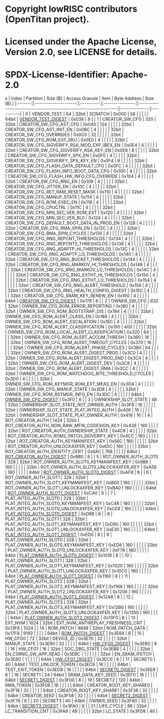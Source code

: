 # Copyright lowRISC contributors (OpenTitan project).
# Licensed under the Apache License, Version 2.0, see LICENSE for details.
# SPDX-License-Identifier: Apache-2.0

<!--
DO NOT EDIT THIS FILE DIRECTLY.
It has been generated with ./util/topgen.py -t hw/top_darjeeling/data/top_darjeeling.hjson
-->
s
|  Index  |       Partition       |  Size [B]  |  Access Granule  |                                Item                                 |  Byte Address  |  Size [B]  |
|:-------:|:---------------------:|:----------:|:----------------:|:-------------------------------------------------------------------:|:--------------:|:----------:|
|    0    |      VENDOR_TEST      |     64     |      32bit       |                               SCRATCH                               |     0x000      |     56     |
|         |                       |            |      64bit       |           [VENDOR_TEST_DIGEST](#Reg_vendor_test_digest_0)           |     0x038      |     8      |
|    1    |    CREATOR_SW_CFG     |    320     |      32bit       |                       CREATOR_SW_CFG_AST_CFG                        |     0x040      |    124     |
|         |                       |            |      32bit       |                     CREATOR_SW_CFG_AST_INIT_EN                      |     0x0BC      |     4      |
|         |                       |            |      32bit       |                      CREATOR_SW_CFG_OVERRIDES                       |     0x0C0      |     32     |
|         |                       |            |      32bit       |                     CREATOR_SW_CFG_ROM_EXT_SKU                      |     0x0E0      |     4      |
|         |                       |            |      32bit       |            CREATOR_SW_CFG_SIGVERIFY_RSA_MOD_EXP_IBEX_EN             |     0x0E4      |     4      |
|         |                       |            |      32bit       |                 CREATOR_SW_CFG_SIGVERIFY_RSA_KEY_EN                 |     0x0E8      |     8      |
|         |                       |            |      32bit       |                   CREATOR_SW_CFG_SIGVERIFY_SPX_EN                   |     0x0F0      |     4      |
|         |                       |            |      32bit       |                 CREATOR_SW_CFG_SIGVERIFY_SPX_KEY_EN                 |     0x0F4      |     8      |
|         |                       |            |      32bit       |                CREATOR_SW_CFG_FLASH_DATA_DEFAULT_CFG                |     0x0FC      |     4      |
|         |                       |            |      32bit       |               CREATOR_SW_CFG_FLASH_INFO_BOOT_DATA_CFG               |     0x100      |     4      |
|         |                       |            |      32bit       |              CREATOR_SW_CFG_FLASH_HW_INFO_CFG_OVERRIDE              |     0x104      |     4      |
|         |                       |            |      32bit       |                        CREATOR_SW_CFG_RNG_EN                        |     0x108      |     4      |
|         |                       |            |      32bit       |                      CREATOR_SW_CFG_JITTER_EN                       |     0x10C      |     4      |
|         |                       |            |      32bit       |                  CREATOR_SW_CFG_RET_RAM_RESET_MASK                  |     0x110      |     4      |
|         |                       |            |      32bit       |                     CREATOR_SW_CFG_MANUF_STATE                      |     0x114      |     4      |
|         |                       |            |      32bit       |                     CREATOR_SW_CFG_ROM_EXEC_EN                      |     0x118      |     4      |
|         |                       |            |      32bit       |                       CREATOR_SW_CFG_CPUCTRL                        |     0x11C      |     4      |
|         |                       |            |      32bit       |                 CREATOR_SW_CFG_MIN_SEC_VER_ROM_EXT                  |     0x120      |     4      |
|         |                       |            |      32bit       |                   CREATOR_SW_CFG_MIN_SEC_VER_BL0                    |     0x124      |     4      |
|         |                       |            |      32bit       |             CREATOR_SW_CFG_DEFAULT_BOOT_DATA_IN_PROD_EN             |     0x128      |     4      |
|         |                       |            |      32bit       |                     CREATOR_SW_CFG_RMA_SPIN_EN                      |     0x12C      |     4      |
|         |                       |            |      32bit       |                   CREATOR_SW_CFG_RMA_SPIN_CYCLES                    |     0x130      |     4      |
|         |                       |            |      32bit       |                CREATOR_SW_CFG_RNG_REPCNT_THRESHOLDS                 |     0x134      |     4      |
|         |                       |            |      32bit       |                CREATOR_SW_CFG_RNG_REPCNTS_THRESHOLDS                |     0x138      |     4      |
|         |                       |            |      32bit       |               CREATOR_SW_CFG_RNG_ADAPTP_HI_THRESHOLDS               |     0x13C      |     4      |
|         |                       |            |      32bit       |               CREATOR_SW_CFG_RNG_ADAPTP_LO_THRESHOLDS               |     0x140      |     4      |
|         |                       |            |      32bit       |                CREATOR_SW_CFG_RNG_BUCKET_THRESHOLDS                 |     0x144      |     4      |
|         |                       |            |      32bit       |               CREATOR_SW_CFG_RNG_MARKOV_HI_THRESHOLDS               |     0x148      |     4      |
|         |                       |            |      32bit       |               CREATOR_SW_CFG_RNG_MARKOV_LO_THRESHOLDS               |     0x14C      |     4      |
|         |                       |            |      32bit       |               CREATOR_SW_CFG_RNG_EXTHT_HI_THRESHOLDS                |     0x150      |     4      |
|         |                       |            |      32bit       |               CREATOR_SW_CFG_RNG_EXTHT_LO_THRESHOLDS                |     0x154      |     4      |
|         |                       |            |      32bit       |                 CREATOR_SW_CFG_RNG_ALERT_THRESHOLD                  |     0x158      |     4      |
|         |                       |            |      32bit       |               CREATOR_SW_CFG_RNG_HEALTH_CONFIG_DIGEST               |     0x15C      |     4      |
|         |                       |            |      32bit       |                  CREATOR_SW_CFG_SRAM_KEY_RENEW_EN                   |     0x160      |     4      |
|         |                       |            |      64bit       |        [CREATOR_SW_CFG_DIGEST](#Reg_creator_sw_cfg_digest_0)        |     0x178      |     8      |
|    2    |     OWNER_SW_CFG      |    632     |      32bit       |                  OWNER_SW_CFG_ROM_ERROR_REPORTING                   |     0x180      |     4      |
|         |                       |            |      32bit       |                   OWNER_SW_CFG_ROM_BOOTSTRAP_DIS                    |     0x184      |     4      |
|         |                       |            |      32bit       |                   OWNER_SW_CFG_ROM_ALERT_CLASS_EN                   |     0x188      |     4      |
|         |                       |            |      32bit       |                  OWNER_SW_CFG_ROM_ALERT_ESCALATION                  |     0x18C      |     4      |
|         |                       |            |      32bit       |                OWNER_SW_CFG_ROM_ALERT_CLASSIFICATION                |     0x190      |    400     |
|         |                       |            |      32bit       |             OWNER_SW_CFG_ROM_LOCAL_ALERT_CLASSIFICATION             |     0x320      |     64     |
|         |                       |            |      32bit       |                 OWNER_SW_CFG_ROM_ALERT_ACCUM_THRESH                 |     0x360      |     16     |
|         |                       |            |      32bit       |                OWNER_SW_CFG_ROM_ALERT_TIMEOUT_CYCLES                |     0x370      |     16     |
|         |                       |            |      32bit       |                 OWNER_SW_CFG_ROM_ALERT_PHASE_CYCLES                 |     0x380      |     64     |
|         |                       |            |      32bit       |                 OWNER_SW_CFG_ROM_ALERT_DIGEST_PROD                  |     0x3C0      |     4      |
|         |                       |            |      32bit       |               OWNER_SW_CFG_ROM_ALERT_DIGEST_PROD_END                |     0x3C4      |     4      |
|         |                       |            |      32bit       |                  OWNER_SW_CFG_ROM_ALERT_DIGEST_DEV                  |     0x3C8      |     4      |
|         |                       |            |      32bit       |                  OWNER_SW_CFG_ROM_ALERT_DIGEST_RMA                  |     0x3CC      |     4      |
|         |                       |            |      32bit       |           OWNER_SW_CFG_ROM_WATCHDOG_BITE_THRESHOLD_CYCLES           |     0x3D0      |     4      |
|         |                       |            |      32bit       |               OWNER_SW_CFG_ROM_KEYMGR_ROM_EXT_MEAS_EN               |     0x3D4      |     4      |
|         |                       |            |      32bit       |                      OWNER_SW_CFG_MANUF_STATE                       |     0x3D8      |     4      |
|         |                       |            |      32bit       |                   OWNER_SW_CFG_ROM_RSTMGR_INFO_EN                   |     0x3DC      |     4      |
|         |                       |            |      64bit       |          [OWNER_SW_CFG_DIGEST](#Reg_owner_sw_cfg_digest_0)          |     0x3F0      |     8      |
|    3    | OWNERSHIP_SLOT_STATE  |     48     |      32bit       |                 OWNERSHIP_SLOT_STATE_ROT_OWNER_AUTH                 |     0x3F8      |     16     |
|         |                       |            |      32bit       |                OWNERSHIP_SLOT_STATE_PLAT_INTEG_AUTH                 |     0x408      |     16     |
|         |                       |            |      32bit       |                OWNERSHIP_SLOT_STATE_PLAT_OWNER_AUTH                 |     0x418      |     16     |
|    4    |   ROT_CREATOR_AUTH    |    1424    |      32bit       |              ROT_CREATOR_AUTH_NON_RAW_MFW_CODESIGN_KEY              |     0x428      |    160     |
|         |                       |            |      32bit       |                  ROT_CREATOR_AUTH_OWNERSHIP_STATE                   |     0x4C8      |     4      |
|         |                       |            |      32bit       |              ROT_CREATOR_AUTH_ROM2_PATCH_SIGVERIFY_KEY              |     0x4CC      |    160     |
|         |                       |            |      32bit       |                  ROT_CREATOR_AUTH_KEYMANIFEST_KEY                   |     0x56C      |    160     |
|         |                       |            |      32bit       |                  ROT_CREATOR_AUTH_UNLOCK4XFER_KEY                   |     0x60C      |    160     |
|         |                       |            |      32bit       |                   ROT_CREATOR_AUTH_IDENTITY_CERT                    |     0x6AC      |    768     |
|         |                       |            |      64bit       |      [ROT_CREATOR_AUTH_DIGEST](#Reg_rot_creator_auth_digest_0)      |     0x9B0      |     8      |
|    5    | ROT_OWNER_AUTH_SLOT0  |    328     |      32bit       |                ROT_OWNER_AUTH_SLOT0_KEYMANIFEST_KEY                 |     0x9B8      |    160     |
|         |                       |            |      32bit       |                ROT_OWNER_AUTH_SLOT0_UNLOCK4XFER_KEY                 |     0xA58      |    160     |
|         |                       |            |      64bit       |  [ROT_OWNER_AUTH_SLOT0_DIGEST](#Reg_rot_owner_auth_slot0_digest_0)  |     0xAF8      |     8      |
|    6    | ROT_OWNER_AUTH_SLOT1  |    328     |      32bit       |                ROT_OWNER_AUTH_SLOT1_KEYMANIFEST_KEY                 |     0xB00      |    160     |
|         |                       |            |      32bit       |                ROT_OWNER_AUTH_SLOT1_UNLOCK4XFER_KEY                 |     0xBA0      |    160     |
|         |                       |            |      64bit       |  [ROT_OWNER_AUTH_SLOT1_DIGEST](#Reg_rot_owner_auth_slot1_digest_0)  |     0xC40      |     8      |
|    7    | PLAT_INTEG_AUTH_SLOT0 |    328     |      32bit       |                PLAT_INTEG_AUTH_SLOT0_KEYMANIFEST_KEY                |     0xC48      |    160     |
|         |                       |            |      32bit       |                PLAT_INTEG_AUTH_SLOT0_UNLOCK4XFER_KEY                |     0xCE8      |    160     |
|         |                       |            |      64bit       | [PLAT_INTEG_AUTH_SLOT0_DIGEST](#Reg_plat_integ_auth_slot0_digest_0) |     0xD88      |     8      |
|    8    | PLAT_INTEG_AUTH_SLOT1 |    328     |      32bit       |                PLAT_INTEG_AUTH_SLOT1_KEYMANIFEST_KEY                |     0xD90      |    160     |
|         |                       |            |      32bit       |                PLAT_INTEG_AUTH_SLOT1_UNLOCK4XFER_KEY                |     0xE30      |    160     |
|         |                       |            |      64bit       | [PLAT_INTEG_AUTH_SLOT1_DIGEST](#Reg_plat_integ_auth_slot1_digest_0) |     0xED0      |     8      |
|    9    | PLAT_OWNER_AUTH_SLOT0 |    328     |      32bit       |                PLAT_OWNER_AUTH_SLOT0_KEYMANIFEST_KEY                |     0xED8      |    160     |
|         |                       |            |      32bit       |                PLAT_OWNER_AUTH_SLOT0_UNLOCK4XFER_KEY                |     0xF78      |    160     |
|         |                       |            |      64bit       | [PLAT_OWNER_AUTH_SLOT0_DIGEST](#Reg_plat_owner_auth_slot0_digest_0) |     0x1018     |     8      |
|   10    | PLAT_OWNER_AUTH_SLOT1 |    328     |      32bit       |                PLAT_OWNER_AUTH_SLOT1_KEYMANIFEST_KEY                |     0x1020     |    160     |
|         |                       |            |      32bit       |                PLAT_OWNER_AUTH_SLOT1_UNLOCK4XFER_KEY                |     0x10C0     |    160     |
|         |                       |            |      64bit       | [PLAT_OWNER_AUTH_SLOT1_DIGEST](#Reg_plat_owner_auth_slot1_digest_0) |     0x1160     |     8      |
|   11    | PLAT_OWNER_AUTH_SLOT2 |    328     |      32bit       |                PLAT_OWNER_AUTH_SLOT2_KEYMANIFEST_KEY                |     0x1168     |    160     |
|         |                       |            |      32bit       |                PLAT_OWNER_AUTH_SLOT2_UNLOCK4XFER_KEY                |     0x1208     |    160     |
|         |                       |            |      64bit       | [PLAT_OWNER_AUTH_SLOT2_DIGEST](#Reg_plat_owner_auth_slot2_digest_0) |     0x12A8     |     8      |
|   12    | PLAT_OWNER_AUTH_SLOT3 |    328     |      32bit       |                PLAT_OWNER_AUTH_SLOT3_KEYMANIFEST_KEY                |     0x12B0     |    160     |
|         |                       |            |      32bit       |                PLAT_OWNER_AUTH_SLOT3_UNLOCK4XFER_KEY                |     0x1350     |    160     |
|         |                       |            |      64bit       | [PLAT_OWNER_AUTH_SLOT3_DIGEST](#Reg_plat_owner_auth_slot3_digest_0) |     0x13F0     |     8      |
|   13    |        EXT_NVM        |    1024    |      32bit       |                  EXT_NVM_ANTIREPLAY_FRESHNESS_CNT                   |     0x13F8     |    1024    |
|   14    |       ROM_PATCH       |    9848    |      32bit       |                           ROM_PATCH_DATA                            |     0x17F8     |    9192    |
|         |                       |            |      64bit       |             [ROM_PATCH_DIGEST](#Reg_rom_patch_digest_0)             |     0x3E68     |     8      |
|   15    |        HW_CFG0        |     72     |      32bit       |                              DEVICE_ID                              |     0x3E70     |     32     |
|         |                       |            |      32bit       |                             MANUF_STATE                             |     0x3E90     |     32     |
|         |                       |            |      64bit       |               [HW_CFG0_DIGEST](#Reg_hw_cfg0_digest_0)               |     0x3EB0     |     8      |
|   16    |        HW_CFG1        |     16     |      32bit       |                            SOC_DBG_STATE                            |     0x3EB8     |     4      |
|         |                       |            |      32bit       |                        EN_CSRNG_SW_APP_READ                         |     0x3EBC     |     1      |
|         |                       |            |      32bit       |                           EN_SRAM_IFETCH                            |     0x3EBD     |     1      |
|         |                       |            |      64bit       |               [HW_CFG1_DIGEST](#Reg_hw_cfg1_digest_0)               |     0x3EC0     |     8      |
|   17    |        SECRET0        |     40     |      64bit       |                          TEST_UNLOCK_TOKEN                          |     0x3EC8     |     16     |
|         |                       |            |      64bit       |                           TEST_EXIT_TOKEN                           |     0x3ED8     |     16     |
|         |                       |            |      64bit       |               [SECRET0_DIGEST](#Reg_secret0_digest_0)               |     0x3EE8     |     8      |
|   18    |        SECRET1        |     24     |      64bit       |                         SRAM_DATA_KEY_SEED                          |     0x3EF0     |     16     |
|         |                       |            |      64bit       |               [SECRET1_DIGEST](#Reg_secret1_digest_0)               |     0x3F00     |     8      |
|   19    |        SECRET2        |    120     |      64bit       |                              RMA_TOKEN                              |     0x3F08     |     16     |
|         |                       |            |      64bit       |                       CREATOR_ROOT_KEY_SHARE0                       |     0x3F18     |     32     |
|         |                       |            |      64bit       |                       CREATOR_ROOT_KEY_SHARE1                       |     0x3F38     |     32     |
|         |                       |            |      64bit       |                            CREATOR_SEED                             |     0x3F58     |     32     |
|         |                       |            |      64bit       |               [SECRET2_DIGEST](#Reg_secret2_digest_0)               |     0x3F78     |     8      |
|   20    |        SECRET3        |     40     |      64bit       |                             OWNER_SEED                              |     0x3F80     |     32     |
|         |                       |            |      64bit       |               [SECRET3_DIGEST](#Reg_secret3_digest_0)               |     0x3FA0     |     8      |
|   21    |      LIFE_CYCLE       |     88     |      32bit       |                          LC_TRANSITION_CNT                          |     0x3FA8     |     48     |
|         |                       |            |      32bit       |                              LC_STATE                               |     0x3FD8     |     40     |

